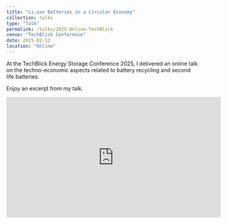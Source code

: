 ```yaml
---
title: "Li-ion Batteries in a Circular Economy"
collection: talks
type: "Talk"
permalink: /talks/2025-Online-TechBlick
venue: "TechBlick Conference"
date: 2025-02-12
location: "Online"
---
```


At the TechBlick Energy Storage Conference 2025, I delivered an online talk on the techno-economic aspects related to battery recycling and second life batteries.

Enjoy an excerpt from my talk.
    
<iframe width="560" height="315" src="https://www.youtube.com/embed/negW8Dl0vSg?si=bG01zE7xPNSzzBnR" title="YouTube video player" frameborder="0" allow="accelerometer; autoplay; clipboard-write; encrypted-media; gyroscope; picture-in-picture; web-share" referrerpolicy="strict-origin-when-cross-origin" allowfullscreen></iframe>
